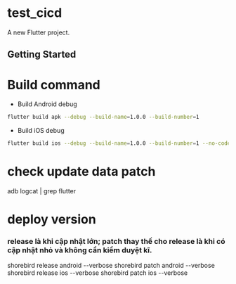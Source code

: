 # test_cicd

A new Flutter project.

## Getting Started

# Build command
- Build Android debug
```bash
flutter build apk --debug --build-name=1.0.0 --build-number=1
```

- Build iOS debug
```bash
flutter build ios --debug --build-name=1.0.0 --build-number=1 --no-codesign
```

# check update data patch
adb logcat | grep flutter

# deploy version
### release là khi cập nhật lớn; patch thay thế cho release là khi có cập nhật nhỏ và không cần kiểm duyệt kĩ.
shorebird release android --verbose
shorebird patch android --verbose
shorebird release ios --verbose
shorebird patch ios --verbose

